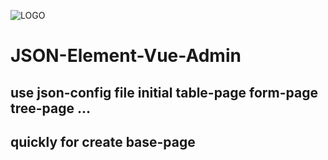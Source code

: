 ![LOGO](E:\GitHub\Json-Element-Vue-Admin\src\assets\LOGO.png)

# JSON-Element-Vue-Admin

## use json-config file initial table-page form-page tree-page ...


## quickly for create base-page